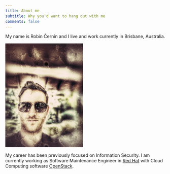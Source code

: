 ```yaml
---
title: About me
subtitle: Why you'd want to hang out with me
comments: false
---
```


My name is Robin Černín and I live and work currently in Brisbane, Australia.  

![Myself](img/me.png)

My career has been previously focused on Information Security.
I am currently working as Software Maintenance Engineer in [Red Hat](https://www.redhat.com/) with Cloud Computing software [OpenStack](https://www.openstack.org/).